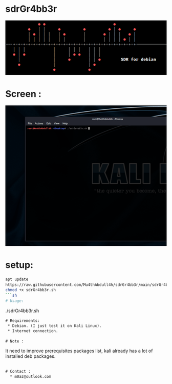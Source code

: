 # sdrGr4bb3r

[![N|Solid](https://github.com/Mu4thAbdull4h/sdrGr4bb3r/raw/main/ascii.png)](https://nodesource.com/products/nsolid)

# Screen :
![Alt Text](https://github.com/Mu4thAbdull4h/sdrGr4bb3r/raw/main/screen.gif)

# setup:
```sh
apt update
https://raw.githubusercontent.com/Mu4thAbdull4h/sdrGr4bb3r/main/sdrGr4bb3r.sh
chmod +x sdrGr4bb3r.sh
```sh
# Usage:
```
./sdrGr4bb3r.sh 
```
# Requirements:
 * Debian. (I just test it on Kali Linux).
 * Internet connection.

# Note :
```
It need to improve prerequisites packages list, kali already has a lot of installed deb packages.
```

# Contact :
  * m0az@outlook.com

